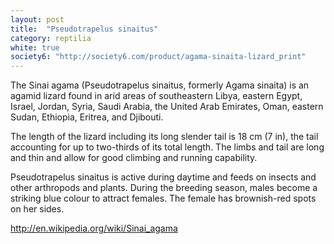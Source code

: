 ```yaml
---
layout: post
title:  "Pseudotrapelus sinaitus"
category: reptilia
white: true
society6: "http://society6.com/product/agama-sinaita-lizard_print"
---
```


The Sinai agama (Pseudotrapelus sinaitus, formerly Agama sinaita) is an agamid lizard found in arid areas of southeastern Libya, eastern Egypt, Israel, Jordan, Syria, Saudi Arabia, the United Arab Emirates, Oman, eastern Sudan, Ethiopia, Eritrea, and Djibouti.

The length of the lizard including its long slender tail is 18 cm (7 in), the tail accounting for up to two-thirds of its total length. The limbs and tail are long and thin and allow for good climbing and running capability.

Pseudotrapelus sinaitus is active during daytime and feeds on insects and other arthropods and plants. During the breeding season, males become a striking blue colour to attract females. The female has brownish-red spots on her sides.

http://en.wikipedia.org/wiki/Sinai_agama

